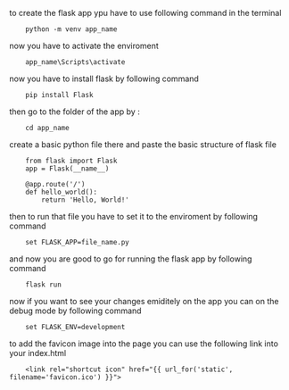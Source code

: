 to create the flask app ypu have to use following command in the terminal

        python -m venv app_name


now you have to activate the enviroment

        app_name\Scripts\activate

now you have to install flask by following command

        pip install Flask

then go to the folder of the app by : 

        cd app_name

create a basic python file there 
and paste the basic structure of flask file

        from flask import Flask
        app = Flask(__name__)

        @app.route('/')
        def hello_world():
            return 'Hello, World!'

then to run that file you have to set it to the enviroment by following command

        set FLASK_APP=file_name.py

and now you are good to go for running the flask app by following command

        flask run

now if you want to see your changes emiditely on the app you can on the debug mode by following command

        set FLASK_ENV=development

to add the favicon image into the page you can use the following link into your index.html
        
        <link rel="shortcut icon" href="{{ url_for('static', filename='favicon.ico') }}">

